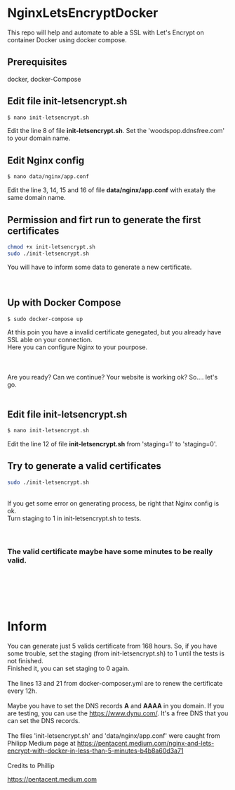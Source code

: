 # NginxLetsEncryptDocker
This repo will help and automate to able a SSL with Let's Encrypt on container Docker using docker compose.
<br>

## Prerequisites
docker, docker-Compose
<br>


## Edit file init-letsencrypt.sh
```bash
$ nano init-letsencrypt.sh
```
Edit the line 8 of file <b>init-letsencrypt.sh</b>. Set the 'woodspop.ddnsfree.com' to your domain name.<br>


## Edit Nginx config
```bash
$ nano data/nginx/app.conf
```
Edit the line 3, 14, 15 and 16 of file <b>data/nginx/app.conf</b> with exataly the same domain name.
<br>


## Permission and firt run to generate the first certificates
```bash
chmod +x init-letsencrypt.sh
sudo ./init-letsencrypt.sh
```
You will have to inform some data to generate a new certificate.
<br>




<br>

## Up with Docker Compose
```bash
$ sudo docker-compose up
```
At this poin you have a invalid certificate genegated, but you already have SSL able on your connection.<br>
Here you can configure Nginx to your pourpose.<br><br>
<br>
<br>
Are you ready? Can we continue? Your website is working ok? So.... let's go.
<br>
<br>
## Edit file init-letsencrypt.sh
```bash
$ nano init-letsencrypt.sh
```
Edit the line 12 of file <b>init-letsencrypt.sh</b> from 'staging=1' to 'staging=0'.
<br>

## Try to generate a valid certificates
```bash
sudo ./init-letsencrypt.sh
```
<br>
If you get some error on generating process, be right that Nginx config is ok.<br>
Turn staging to 1 in init-letsencrypt.sh to tests.<br>
<br>
<br>

### The valid certificate maybe have some minutes to be really valid.
<br>
<br>
<br>
<br>

# Inform
You can generate just 5 valids certificate from 168 hours. So, if you have some trouble, set the staging (from init-letsencrypt.sh) to 1 until the tests is not finished.<br>
Finished it, you can set staging to 0 again.<br>
<br>
The lines 13 and 21 from docker-composer.yml are to renew the certificate every 12h.<br>
<br>
Maybe you have to set the DNS records <b>A</b> and <b>AAAA</b> in you domain. If you are testing, you can use the https://www.dynu.com/. It's a free DNS that you can set the DNS records.<br>
<br>
The files 'init-letsencrypt.sh' and 'data/nginx/app.conf' 
were caught from Philipp Medium page at https://pentacent.medium.com/nginx-and-lets-encrypt-with-docker-in-less-than-5-minutes-b4b8a60d3a71<br>
<br>
Credits to Phillip

https://pentacent.medium.com